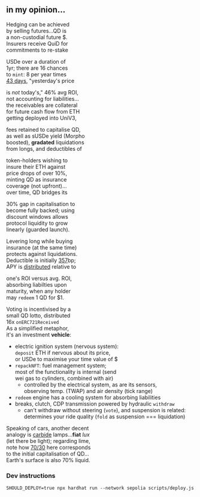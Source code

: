 ## in my opinion... 

Hedging can be achieved  
by selling futures...QD is  
a non-custodial future $.  
Insurers receive QuiD for  
commitments to re-stake  

USDe over a duration of   
1yr; there are 16 chances  
to `mint`: 8 per year times  
[43 days](https://bit.ly/3q4tShS), "yesterday's price  

is *not* today's," 46% avg ROI,  
not accounting for liabilities...  
the receivables are collateral  
for future cash flow from ETH  
getting deployed into UniV3,  

fees retained to capitalise QD,  
as well as sUSDe yield (Morpho  
boosted), **gradated** liquidations  
from longs, and deductibles of

token-holders wishing to  
insure their ETH against  
price drops of over 10%,  
minting QD as insurance  
coverage (not upfront)...  
over time, QD bridges its   

30% gap in capitalisation to  
become fully backed; using  
discount windows allows   
protocol liquidity to grow  
linearly (guarded launch).  

Levering long while buying  
insurance (at the same time)  
protects against liquidations.  
Deductible is initially [357](http://www.niagaramasons.com/Info%20Stuff/The%20Winding%20Staircase.PDF)bp;   
APY is [distributed](https://www.youtube.com/clip/UgkxOMAUJfrx-_ABwnargyEURpPygXEXJ_d9) relative to  

one's ROI versus avg. ROI,    
absorbing liabilties upon  
maturity, when any holder  
may `redeem` 1 QD for $1.  

Voting is incentivised by a  
small QD lotto, distributed  
16x `onERC721Received`    
As a simplified metaphor,  
it's an investment **vehicle**:

- electric ignition system (nervous system):  
  `deposit` ETH if nervous about its price,  
  or USDe to maximise your time value of $
- `repackNFT`:  fuel management system;  
   most of the functionality is internal (send  
    wei gas to cylinders, combined with air)
    - controlled by the electrical system, as are its sensors,  
  observing temp. (TWAP) and air density (tick range)
- `redeem` engine has a cooling system for absorbing liabilities
- breaks, clutch, CDP transmission powered by hydraulic `withdraw` 
  - can't withdraw without steering (`vote`), and suspension is related:  
  determines your ride quality (`fold` as suspension === liquidation)

Speaking of cars, another decent  
analogy is [carbide](https://www.instagram.com/p/C_t_orDph5p/) lamps...**fiat** *lux*  
 (let there be light); regarding lime,  
note how [70/30](https://www.instagram.com/p/DAgKU2dxtUq/) here  corresponds  
to the initial capitalisation of QD...  
Earth's surface is also 70% liquid.

  ### Dev instructions
  `SHOULD_DEPLOY=true npx hardhat run --network sepolia scripts/deploy.js`
